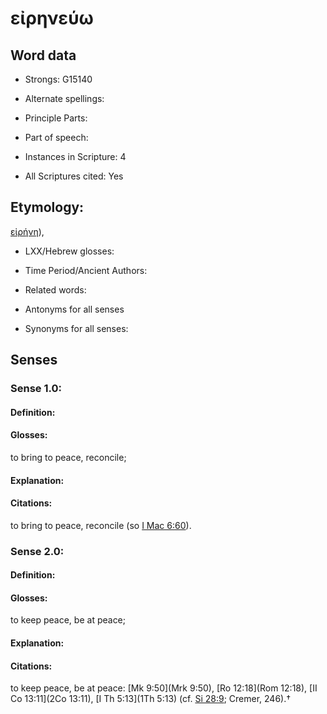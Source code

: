 # εἰρηνεύω

<!-- Status: S2=NeedsEdits -->
<!-- Lexica used for edits:   -->

## Word data

* Strongs: G15140

* Alternate spellings:

 

* Principle Parts: 


* Part of speech: 


* Instances in Scripture: 4

* All Scriptures cited: Yes

## Etymology: 

[εἰρήνη]()), 

* LXX/Hebrew glosses: 


* Time Period/Ancient Authors: 


* Related words: 

* Antonyms for all senses

* Synonyms for all senses: 


## Senses 


### Sense  1.0: 

#### Definition: 

#### Glosses: 

to bring to peace, reconcile; 

#### Explanation: 


#### Citations: 

to bring to peace, reconcile (so [I Mac 6:60](1Macc.6.60)). 

### Sense  2.0: 

#### Definition: 

#### Glosses: 

to keep peace, be at peace; 

#### Explanation: 


#### Citations: 

to keep peace, be at peace: [Mk 9:50](Mrk 9:50), [Ro 12:18](Rom 12:18), [II Co 13:11](2Co 13:11), [I Th 5:13](1Th 5:13) (cf. [Si 28:9](Sir.28.9); Cremer, 246).†
